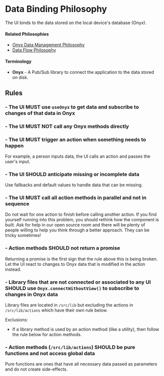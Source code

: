 # Data Binding Philosophy
The UI binds to the data stored on the local device's database (Onyx).

#### Related Philosophies
- [Onyx Data Management Philosophy](/contributingGuides/philosophies/ONYX-DATA-MANAGEMENT.md)
- [Data Flow Philosophy](/contributingGuides/philosophies/DATA-FLOW.md)

#### Terminology
- **Onyx** - A Pub/Sub library to connect the application to the data stored on disk.

## Rules
### - The UI MUST use `useOnyx` to get data and subscribe to changes of that data in Onyx
### - The UI MUST NOT call any Onyx methods directly
### - The UI MUST trigger an action when something needs to happen
For example, a person inputs data, the UI calls an action and passes the user's input.

### - The UI SHOULD anticipate missing or incomplete data
Use fallbacks and default values to handle data that can be missing.

### - The UI MUST call all action methods in parallel and not in sequence
Do not wait for one action to finish before calling another action. If you find yourself running into this problem, you should rethink how the component is built. Ask for help in our open source room and there will be plenty of people willing to help you think through a better approach. They can be tricky sometimes!

### - Action methods SHOULD not return a promise
Returning a promise is the first sign that the rule above this is being broken. Let the UI react to changes to Onyx data that is modified in the action instead.

### - Library files that are not connected or associated to any UI SHOULD use `Onyx.connectWithoutView()` to subscribe to changes in Onyx data
Library files are located in `/src/lib` but excluding the actions in `/src/lib/actions` which have their own rule below.

Exclusions:
- If a library method is used by an action method (like a utility), then follow the rule below for action methods.

### - Action methods (`/src/lib/actions`) SHOULD be pure functions and not access global data
Pure functions are ones that have all necessary data passed as parameters and do not create side-effects.

